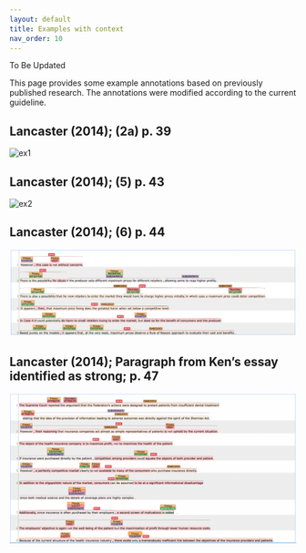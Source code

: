 ```yaml
---
layout: default
title: Examples with context
nav_order: 10
---
```



To Be Updated

This page provides some example annotations based on previously published research. 
The annotations were modified according to the current guideline. 

## Lancaster (2014); (2a) p. 39

![ex1](../figures/examples/Lancaster(2014)_1.png)

## Lancaster (2014); (5) p. 43

![ex2](/figures/examples/Lancaster(2014)_2.png)

## Lancaster (2014); (6) p. 44

![ex3](./figures/examples/Lancaster(2014)_3.png)

## Lancaster (2014); Paragraph from Ken’s essay identified as strong; p. 47

![ex4](./figures/examples/Lancaster(2014)_4.png)